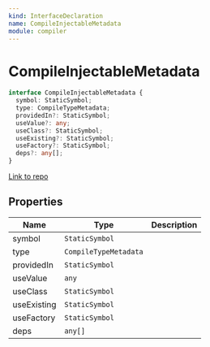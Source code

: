 ```yaml
---
kind: InterfaceDeclaration
name: CompileInjectableMetadata
module: compiler
---
```


# CompileInjectableMetadata

```ts
interface CompileInjectableMetadata {
  symbol: StaticSymbol;
  type: CompileTypeMetadata;
  providedIn?: StaticSymbol;
  useValue?: any;
  useClass?: StaticSymbol;
  useExisting?: StaticSymbol;
  useFactory?: StaticSymbol;
  deps?: any[];
}
```

[Link to repo](https://github.com/timdeschryver/angular/blob/master/packages/compiler/src/compile_metadata.ts#L143-L154)

## Properties

| Name        | Type                  | Description |
| ----------- | --------------------- | ----------- |
| symbol      | `StaticSymbol`        |             |
| type        | `CompileTypeMetadata` |             |
| providedIn  | `StaticSymbol`        |             |
| useValue    | `any`                 |             |
| useClass    | `StaticSymbol`        |             |
| useExisting | `StaticSymbol`        |             |
| useFactory  | `StaticSymbol`        |             |
| deps        | `any[]`               |             |
